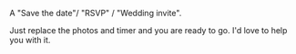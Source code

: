A "Save the date"/ "RSVP" / "Wedding invite".

Just replace the photos and timer and you are ready to go. I'd love to help you with it.
